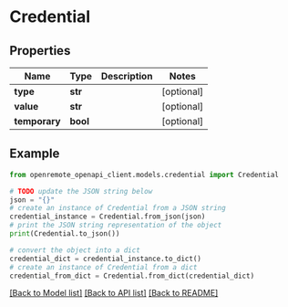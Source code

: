 # Credential


## Properties

Name | Type | Description | Notes
------------ | ------------- | ------------- | -------------
**type** | **str** |  | [optional] 
**value** | **str** |  | [optional] 
**temporary** | **bool** |  | [optional] 

## Example

```python
from openremote_openapi_client.models.credential import Credential

# TODO update the JSON string below
json = "{}"
# create an instance of Credential from a JSON string
credential_instance = Credential.from_json(json)
# print the JSON string representation of the object
print(Credential.to_json())

# convert the object into a dict
credential_dict = credential_instance.to_dict()
# create an instance of Credential from a dict
credential_from_dict = Credential.from_dict(credential_dict)
```
[[Back to Model list]](../README.md#documentation-for-models) [[Back to API list]](../README.md#documentation-for-api-endpoints) [[Back to README]](../README.md)


